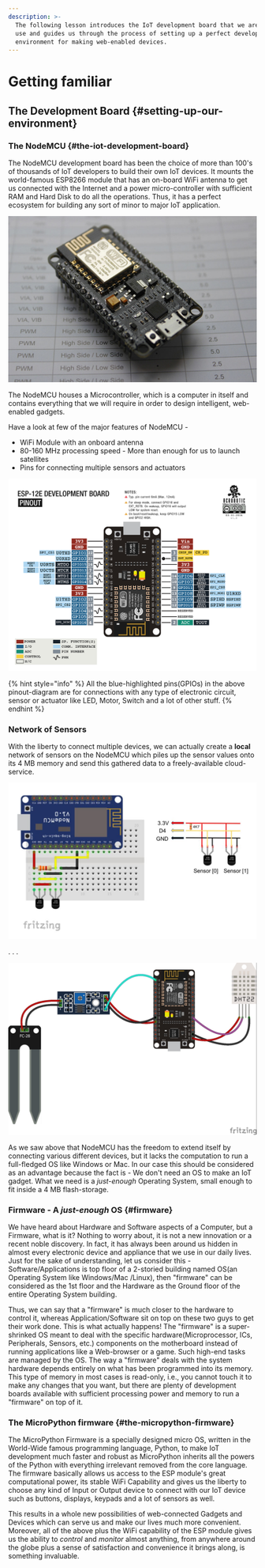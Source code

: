```yaml
---
description: >-
  The following lesson introduces the IoT development board that we are about to
  use and guides us through the process of setting up a perfect development
  environment for making web-enabled devices.
---
```


# Getting familiar

## The Development Board {#setting-up-our-environment}

### The NodeMCU {#the-iot-development-board}

The NodeMCU development board has been the choice of more than 100's of thousands of IoT developers to build their own IoT devices. It mounts the world-famous ESP8266 module that has an on-board WiFi antenna to get us connected with the Internet and a power micro-controller with sufficient RAM and Hard Disk to do all the operations. Thus, it has a perfect ecosystem for building any sort of minor to major IoT application.

![NodeMCU - Development board](.gitbook/assets/nodemcu_devkit_1.0.jpg)

The NodeMCU houses a Microcontroller, which is a computer in itself and contains everything that we will require in order to design intelligent, web-enabled gadgets.

Have a look at few of the major features of NodeMCU - 

* WiFi Module with an onboard antenna
* 80-160 MHz processing speed - More than enough for us to launch satellites
* Pins for connecting multiple sensors and actuators

![NodeMCU - Pinouts](.gitbook/assets/esp8266_devkit_pinout.png)

{% hint style="info" %}
All the blue-highlighted pins\(GPIOs\) in the above pinout-diagram are for connections with any type of electronic circuit, sensor or actuator like LED, Motor, Switch and a lot of other stuff.
{% endhint %}

### Network of Sensors

With the liberty to connect multiple devices, we can actually create a **local** network of sensors on the NodeMCU which piles up the sensor values onto its 4 MB memory and send this gathered data to a freely-available cloud-service. 

![Interfacing 2 temperature sensors with NodeMCU](.gitbook/assets/fjlplesj6qqfta7.large.jpg)

. . . 

![NodeMCU reading soil&apos;s moisture + room temperature and humidity](.gitbook/assets/simoria-1p2_bb%20%281%29.jpg)

As we saw above that NodeMCU has the freedom to extend itself by connecting various different devices, but it lacks the computation to run a full-fledged OS like Windows or Mac. In our case this should be considered as an advantage because the fact is - We don't need an OS to make an IoT gadget. What we need is a _just-enough_ Operating System, small enough to fit inside a 4 MB flash-storage.

### Firmware - A _just-enough_ OS {#firmware}

We have heard about Hardware and Software aspects of a Computer, but a Firmware, what is it? Nothing to worry about, it is not a new innovation or a recent noble discovery. In fact, it has always been around us hidden in almost every electronic device and appliance that we use in our daily lives. Just for the sake of understanding, let us consider this - Software/Applications is top floor of a 2-storied building named OS\(an Operating System like Windows/Mac /Linux\), then "firmware" can be considered as the 1st floor and the Hardware as the Ground floor of the entire Operating System building.

Thus, we can say that a "firmware" is much closer to the hardware to control it, whereas Application/Software sit on top on these two guys to get their work done. This is what actually happens! The "firmware" is a super-shrinked OS meant to deal with the specific hardware\(Microprocessor, ICs, Peripherals, Sensors, etc.\) components on the motherboard instead of running applications like a Web-browser or a game. Such high-end tasks are managed by the OS. The way a "firmware" deals with the system hardware depends entirely on what has been programmed into its memory. This type of memory in most cases is read-only, i.e., you cannot touch it to make any changes that you want, but there are plenty of development boards available with sufficient processing power and memory to run a "firmware" on top of it.

### The MicroPython firmware  {#the-micropython-firmware}

The MicroPython Firmware is a specially designed micro OS, written in the World-Wide famous programming language, Python, to make IoT development much faster and robust as MicroPython inherits all the powers of the Python with everything irrelevant removed from the core language. The firmware basically allows us access to the ESP module's great computational power, its stable WiFi Capability and gives us the liberty to choose any kind of Input or Output device to connect with our IoT device such as buttons, displays, keypads and a lot of sensors as well. 

This results in a whole new possibilities of web-connected Gadgets and Devices which can serve us and make our lives much more convenient. Moreover, all of the above plus the WiFi capability of the ESP module gives us the ability to _control_ and _monitor_ almost anything, from anywhere around the globe plus a sense of satisfaction and convenience it brings along, is something invaluable.

